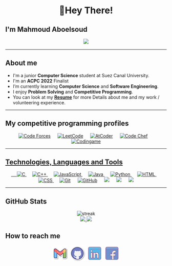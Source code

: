 # <p align = "center"> 👋Hey There! </p>

## I'm **Mahmoud Aboelsoud**

<p align="center">
  <a href="https://github.com/DenverCoder1/readme-typing-svg">
  <img src="https://readme-typing-svg.herokuapp.com?font=Raleway&size=27&color=F75D0E&center=true&vCenter=true&width=500&height=100&lines=Software+Engineer;Junior+Computer+Science+Student;ACPC+Finalist;Competitive+Programmer"></a>
</p>

<hr>






## About me

- I'm a junior **Computer Science** student at Suez Canal University.
- I'm an **ACPC 2022** Finalist
- I’m currently learning **Computer Science** and **Software Engineering**.
- I enjoy **Problem Solving** and **Competitive Programming**.
- You can look at my <a href="https://drive.google.com/file/d/1JUIZ4dOMmfjXmYCHS-z4Aat6TbZWHWYn/view?usp=sharing" target="_blank"><strong>Resume</strong></a> for more Details about me and my work / volunteering experience.

<hr> 





## My competitive programming profiles

<p align="center">
  <a href="https://codeforces.com/profile/aboelsoudJr" target = "_blank" ><img src="https://img.icons8.com/external-tal-revivo-shadow-tal-revivo/50/000000/external-codeforces-programming-competitions-and-contests-programming-community-logo-shadow-tal-revivo.png" alt="Code Forces"/></a>
	&emsp;
  <a href="https://leetcode.com/aboelsoudJr/" target = "_blank" ><img src="https://img.icons8.com/external-tal-revivo-shadow-tal-revivo/50/000000/external-level-up-your-coding-skills-and-quickly-land-a-job-logo-shadow-tal-revivo.png" alt="LeetCode"/></a>
	&emsp;
  <a href="https://atcoder.jp/users/aboelsoud" target = "_blank" ><img src="https://i.ibb.co/Q9WSjDB/logo.png" alt="AtCoder" width = 60px/></a>
	&emsp;
  <a href="https://www.codechef.com/users/aboelsoudjr" target = "_blank" ><img src="https://img.icons8.com/color/50/000000/codechef.png" alt="Code Chef"/></a>
	&emsp;
  <a href="https://www.codingame.com/profile/7a8e80b8fd2d79293f2b54be2434ac183358764" target = "_blank" ><img src="https://i.ibb.co/1MRppTC/codingame-1.png" alt="Codingame" width="100" height="50">
</p>
  
<hr> 





## Technologies, Languages and Tools

<p align="center"> 
  &emsp; 
  <a href="#" target="_blank"> 
    <img alt="C" src="https://img.shields.io/badge/C%20-%232370ED.svg?style=plastic&logo=c&logoColor=white">
  </a> 
  &emsp;
  <a href="#" target="_blank"> 
    <img alt="C++" src="https://img.shields.io/badge/C++%20-%2300599C.svg?style=plastic&logo=c%2B%2B&logoColor=white">
  </a> 
  &emsp;
  <a href="#" target="_blank"> 
     <img alt="JavaScript" src="https://img.shields.io/badge/JavaScript%20-%23F7DF1E.svg?style=plastic&logo=javascript&logoColor=black">
   </a>
  &emsp;
  <a href="#" target="_blank"> 
    <img alt="Java" src="https://img.shields.io/badge/Java-%23007396.svg?style=plastic&logo=java&logoColor=white">
  </a>
  &emsp;
   <a href="#" target="_blank">
    <img alt="Python" src="https://img.shields.io/badge/Python%20-%2314354C.svg?style=plastic&logo=python&logoColor=white">
  </a>
  &emsp; 
  <a href="#" target="_blank"> 
   <img alt="HTML" src="https://img.shields.io/badge/HTML5%20-%23E34F26.svg?style=plastic&logo=html5&logoColor=white">
  </a>   
  &emsp;
  <a href="#" target="_blank">
    <img alt="CSS" src="https://img.shields.io/badge/CSS%20-%231572B6.svg?style=plastic&logo=css3&logoColor=white">
  </a> 
  &emsp;
    <a href="#"><img alt="Git" src="https://img.shields.io/badge/Git%20-%23F05033.svg?style=plastic&logo=git&logoColor=white"></a>
  &emsp;
    <a href="#"><img alt="GitHub" src="https://img.shields.io/badge/github-%23181717.svg?style=plastic&logo=github&logoColor=white"></a>
  &emsp;
    <a href="#"><img src="https://img.shields.io/badge/Linux-FCC624?style=plastic&logo=linux&logoColor=black"></a>
  &emsp;
    <a href="#"><img src="https://img.shields.io/badge/Ubuntu-E95420?style=plastic&logo=ubuntu&logoColor=white"></a>
  &emsp;
    <a href="#"><img src="https://img.shields.io/badge/Windows-0078D6?style=plastic&logo=windows&logoColor=white"></a>
</p>

<hr>







## GitHub Stats

<p align="center">
	<img src="https://github-readme-streak-stats.herokuapp.com/?user=aboelsooud&theme=react" alt="streak"/> <br>
	<a href="https://github.com/aboelsooud">
  <img height="150em" src="https://github-readme-stats.vercel.app/api?username=aboelsooud&show_icons=true&count_private=true&theme=react&include_all_commits=true"/>
  <img height="150em" src="https://github-readme-stats-eight-theta.vercel.app/api/top-langs/?username=aboelsooud&theme=react&layout=compact"/>
</a> 
</p>




## How to reach me

<p align="center">
	<a href="mailto:mahmoudabooelsooud@gmail.com" target = "_blank"><img img src="pics/gmail.svg" alt="Gmail" title="gmail" width="50px"/></a>
	<a href="https://github.com/aboelsooud" target = "_blank"><img src="pics/github.svg" alt="GitHub" title="github" width="50px"/></a>
	<a href="https://www.linkedin.com/in/aboelsooud/" target = "_blank"><img src="pics/linkedin.svg" alt="LinkedIn" width="50px" title="linkedin"/></a>
	<a href="https://www.facebook.com/Mahmoud.Aboalsoud.71/" target = "_blank"><img src="pics/Facebook.svg" alt="Facebook" title="facebook" width="50px"/></a>
</p>
  
  
  
  
  
  
